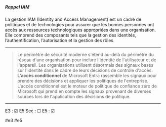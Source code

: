 
<h5>Rappel IAM</h5>

La gestion IAM (Identity and Access Management) est un cadre de politiques et de technologies pour assurer que les bonnes personnes ont accès aux ressources technologiques appropriées dans une organisation. Elle comprend des composants tels que la gestion des identités, l’authentification, l’autorisation et la gestion des rôles.

---

> Le périmètre de sécurité moderne s'étend au-delà du périmètre du réseau d'une organisation pour inclure l'identité de l'utilisateur et de l'appareil. Les organisations utilisent désormais des signaux basés sur l'identité dans le cadre de leurs décisions de contrôle d'accès. **L'accès conditionnel** de Microsoft Entra rassemble les signaux pour prendre des décisions et appliquer les politiques de l'entreprise. L'accès conditionnel est le moteur de politique de confiance zéro de Microsoft qui prend en compte les signaux provenant de diverses sources lors de l'application des décisions de politique.

---

E3 : &#x2611;
E5 Sec : &#x2610;
E5 : &#x2611;

#e3 
#e5 